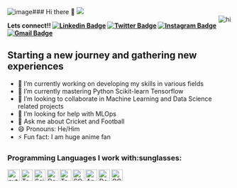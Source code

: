 ![image](https://github.com/BawejaMoksh/BawejaMoksh/assets/91950946/6080a6cb-4ba4-4fcf-83b5-515688379661)### Hi there 👋
![](https://komarev.com/ghpvc/?username=BawejaMoksh&color=blueviolet&style=plastic)
<br>
<img align="right" title="hi" alt="hi" src="https://c.tenor.com/OcM1uqgAXagAAAAC/looks-into-the-camera-like-the-office-the-office.gif">

<!--
**BawejaMoksh/BawejaMoksh** is a ✨ _special_ ✨ repository because its `README.md` (this file) appears on your GitHub profile.--->

**Lets connect!!
[![Linkedin Badge](https://img.shields.io/badge/-LinkedIn-0e76a8?style=flat-square&logo=Linkedin&logoColor=white)](https://www.linkedin.com/in/moksh-baweja-84a353227/)
[![Twitter Badge](https://img.shields.io/badge/-Twitter-00acee?style=flat-square&logo=Twitter&logoColor=white)](https://twitter.com/iammokshbaweja)
[![Instagram Badge](https://img.shields.io/badge/-Instagram-e4405f?style=flat-square&logo=Instagram&logoColor=white)](https://www.instagram.com/iammokshbaweja/)
[![Gmail Badge](https://img.shields.io/badge/Gmail-D14836?style=for-the-badge&logo=gmail&logoColor=white)](mailto:bawejamoksh101@gmail.com)**
<h2>Starting a new journey and gathering new experiences</h2>


- 🔭 I’m currently working on developing my skills in various fields
- 🌱 I’m currently mastering Python Scikit-learn Tensorflow  
- 👯 I’m looking to collaborate in Machine Learning and Data Science related projects
- 🤔 I’m looking for help with MLOps
- 💬 Ask me about Cricket and Football 
- 😄 Pronouns: He/Him
- ⚡ Fun fact: I am huge anime fan
<h3>
Programming Languages I work with:sunglasses: <br>
</h3>
<img align="left" title="Python" alt="python" width="28px" height="26px"src="https://banner2.cleanpng.com/20180715/uwc/kisspng-python-django-scikit-learn-javascript-programming-support-vector-machine-5b4bda1d9d21d6.4676602015316976936436.jpg"/>
<img align="left" title="Tensorflow" alt="Tensorflow" width="26px" src="https://upload.wikimedia.org/wikipedia/commons/thumb/2/2d/Tensorflow_logo.svg/1200px-Tensorflow_logo.svg.png" />
<img align="left" title="Scikit-learn" alt="Scikit-learn"width-="26px"height="26px"  src="https://e7.pngegg.com/pngimages/905/45/png-clipart-scikit-learn-python-scikit-logo-brand-learning-text-computer.png"/>
<img align='left' title="Dask" width="26px"height="26px" src="https://tech-cookbook.com/wp-content/uploads/2019/10/dask_logo.png">  
<img align="left" title="Tableau" width="26px" height="26px" src="https://logos-world.net/wp-content/uploads/2021/10/Tableau-Logo.png">
<img align="left" title="SQL" width="26px" height="26px" src="https://w7.pngwing.com/pngs/525/959/png-transparent-microsoft-azure-sql-database-microsoft-sql-server-cloud-computing-text-trademark-logo.png">
<img align="left" title="Apache Spark" width="26px" height="26px" src="https://miro.medium.com/v2/resize:fit:800/1*qn2gItW3lIvbDtrKlQgtww.jpeg">
<img align="left" title="Docker" width="26px" height="26px" src="https://w7.pngwing.com/pngs/219/411/png-transparent-docker-logo-kubernetes-microservices-cloud-computing-dockers-logo-text-logo-cloud-computing.png">
<img align="left" title="GCP" width="26px" height="26px" src="https://www.freecodecamp.org/news/content/images/2020/10/gcp.png">



<br>



